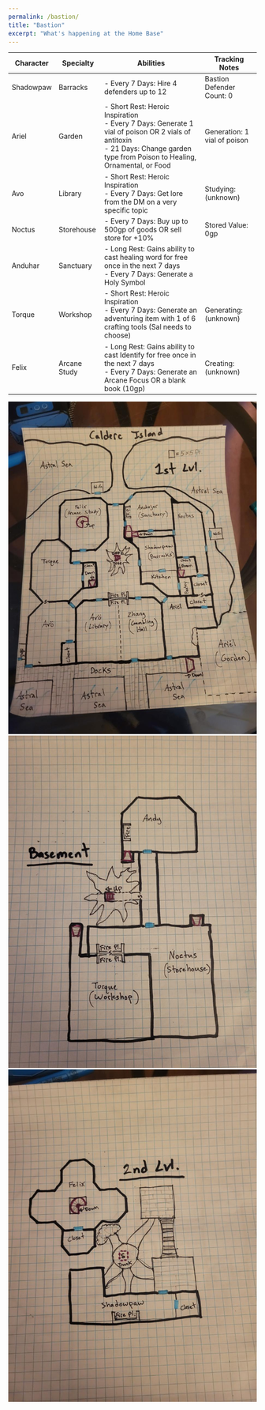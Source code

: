 ```yaml
---
permalink: /bastion/
title: "Bastion"
excerpt: "What's happening at the Home Base"
---
```



| Character | Specialty     | Abilities                                                                                                                                                                   | Tracking Notes               |
|-----------|---------------|-----------------------------------------------------------------------------------------------------------------------------------------------------------------------------|------------------------------|
| Shadowpaw | Barracks      | - Every 7 Days: Hire 4 defenders up to 12                                                                                                         | Bastion Defender Count: 0    |
| Ariel     | Garden        | - Short Rest: Heroic Inspiration <br>- Every 7 Days: Generate 1 vial of poison OR 2 vials of antitoxin <br> - 21 Days: Change garden type from Poison to Healing, Ornamental, or Food | Generation: 1 vial of poison |
| Avo       | Library       | - Short Rest: Heroic Inspiration <br>- Every 7 Days: Get lore from the DM on a very specific topic                                                                          | Studying: (unknown)          |
| Noctus    | Storehouse    | - Every 7 Days: Buy up to 500gp of goods OR sell store for +10%                                                                                                             | Stored Value: 0gp            |
| Anduhar   | Sanctuary     | - Long Rest: Gains ability to cast healing word for free once in the next 7 days <br> - Every 7 Days: Generate a Holy Symbol                                                |
| Torque    | Workshop      | - Short Rest: Heroic Inspiration <br> - Every 7 Days: Generate an adventuring item with 1 of 6 crafting tools (Sal needs to choose)                                         | Generating: (unknown)        |
| Felix     | Arcane Study  | - Long Rest: Gains ability to cast Identify for free once in the next 7 days      <br> - Every 7 Days: Generate an Arcane Focus OR a blank book (10gp)                      | Creating:   (unknown)        |
                                                                                                      


![test](/assets/images/bastion-1.jpg)
![](/assets/images/bastion-0.jpg)
![](/assets/images/bastion-2.jpg)